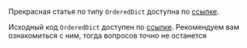 Прекрасная статья по типу `OrderedDict` доступна по [ссылке](https://realpython.com/python-ordereddict/).


Исходный код `OrderedDict` доступен по [ссылке](https://github.com/python/cpython/blob/main/Lib/collections/__init__.py). Рекомендуем вам ознакомиться с ним, тогда вопросов точно не останется 